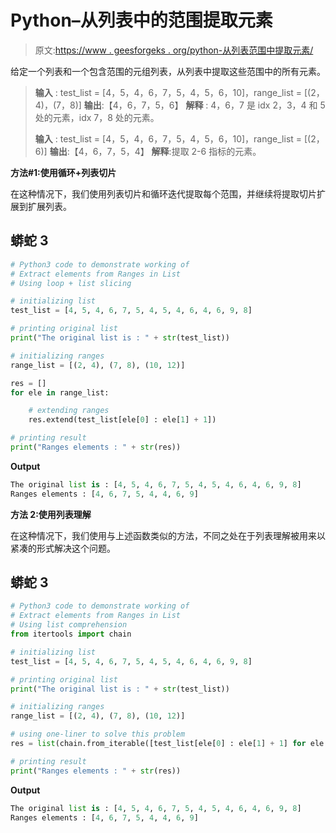 # Python–从列表中的范围提取元素

> 原文:[https://www . geesforgeks . org/python-从列表范围中提取元素/](https://www.geeksforgeeks.org/python-extract-elements-from-ranges-in-list/)

给定一个列表和一个包含范围的元组列表，从列表中提取这些范围中的所有元素。

> **输入** : test_list = [4，5，4，6，7，5，4，5，6，10]，range_list = [(2，4)，(7，8)]
> **输出**:【4，6，7，5，6】
> **解释** : 4，6，7 是 idx 2，3，4 和 5 处的元素，idx 7，8 处的元素。
> 
> **输入** : test_list = [4，5，4，6，7，5，4，5，6，10]，range_list = [(2，6)]
> **输出**:【4，6，7，5，4】
> **解释**:提取 2-6 指标的元素。

**方法#1:使用循环+列表切片**

在这种情况下，我们使用列表切片和循环迭代提取每个范围，并继续将提取切片扩展到扩展列表。

## 蟒蛇 3

```py
# Python3 code to demonstrate working of 
# Extract elements from Ranges in List
# Using loop + list slicing 

# initializing list
test_list = [4, 5, 4, 6, 7, 5, 4, 5, 4, 6, 4, 6, 9, 8]

# printing original list
print("The original list is : " + str(test_list))

# initializing ranges
range_list = [(2, 4), (7, 8), (10, 12)]

res = []
for ele in range_list:

    # extending ranges
    res.extend(test_list[ele[0] : ele[1] + 1])

# printing result 
print("Ranges elements : " + str(res))
```

**Output**

```py
The original list is : [4, 5, 4, 6, 7, 5, 4, 5, 4, 6, 4, 6, 9, 8]
Ranges elements : [4, 6, 7, 5, 4, 4, 6, 9]

```

**方法 2:使用列表理解**

在这种情况下，我们使用与上述函数类似的方法，不同之处在于列表理解被用来以紧凑的形式解决这个问题。

## 蟒蛇 3

```py
# Python3 code to demonstrate working of 
# Extract elements from Ranges in List
# Using list comprehension
from itertools import chain

# initializing list
test_list = [4, 5, 4, 6, 7, 5, 4, 5, 4, 6, 4, 6, 9, 8]

# printing original list
print("The original list is : " + str(test_list))

# initializing ranges
range_list = [(2, 4), (7, 8), (10, 12)]

# using one-liner to solve this problem
res = list(chain.from_iterable([test_list[ele[0] : ele[1] + 1] for ele in range_list]))

# printing result 
print("Ranges elements : " + str(res))
```

**Output**

```py
The original list is : [4, 5, 4, 6, 7, 5, 4, 5, 4, 6, 4, 6, 9, 8]
Ranges elements : [4, 6, 7, 5, 4, 4, 6, 9]

```